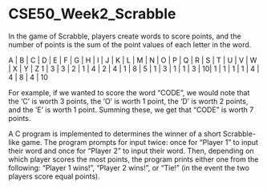 # CSE50_Week2_Scrabble

In the game of Scrabble, players create words to score points, and the number of points is the sum of the point values of each letter in the word.

A | B | C | D | E | F | G | H | I | J | K | L | M | N | O | P | Q | R | S | T | U | V | W | X | Y | Z
1 |	3 |	3 |	2 |	1 |	4 |	2 |	4 |	1 |	8 |	5 |	1 |	3 |	1 |	1 |	3 |	10|	1	| 1 | 1 |	1 |	4 |	4 |	8 |	4 | 10

For example, if we wanted to score the word “CODE”, we would note that the ‘C’ is worth 3 points, the ‘O’ is worth 1 point, the ‘D’ is worth 2 points, and the ‘E’ is worth 1 point. Summing these, we get that “CODE” is worth 7 points.

A C program is implemented to determines the winner of a short Scrabble-like game. The program prompts for input twice: once for “Player 1” to input their word and once for “Player 2” to input their word. Then, depending on which player scores the most points, the program prints either one from the following: “Player 1 wins!”, “Player 2 wins!”, or “Tie!” (in the event the two players score equal points).
